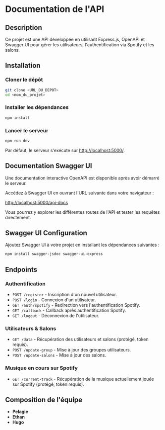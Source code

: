 # Documentation de l'API

## Description

Ce projet est une API développée en utilisant Express.js, OpenAPI et Swagger UI pour gérer les utilisateurs, l'authentification via Spotify et les salons.

## Installation

### Cloner le dépôt

```sh
git clone <URL_DU_DEPOT>
cd <nom_du_projet>
```

### Installer les dépendances

```sh
npm install
```

### Lancer le serveur

```sh
npm run dev
```

Par défaut, le serveur s'exécute sur [http://localhost:5000/](http://localhost:5000/).

## Documentation Swagger UI

Une documentation interactive OpenAPI est disponible après avoir démarré le serveur.

Accédez à Swagger UI en ouvrant l'URL suivante dans votre navigateur :

[http://localhost:5000/api-docs](http://localhost:5000/api-docs)

Vous pourrez y explorer les différentes routes de l'API et tester les requêtes directement.

## Swagger UI Configuration

Ajoutez Swagger UI à votre projet en installant les dépendances suivantes :

```sh
npm install swagger-jsdoc swagger-ui-express
```

## Endpoints

### Authentification

- `POST /register` - Inscription d'un nouvel utilisateur.
- `POST /login` - Connexion d'un utilisateur.
- `GET /auth/spotify` - Redirection vers l'authentification Spotify.
- `GET /callback` - Callback après authentification Spotify.
- `GET /logout` - Déconnexion de l'utilisateur.

### Utilisateurs & Salons

- `GET /data` - Récupération des utilisateurs et salons (protégé, token requis).
- `POST /update-group` - Mise à jour des groupes utilisateurs.
- `POST /update-salons` - Mise à jour des salons.

### Musique en cours sur Spotify

- `GET /current-track` - Récupération de la musique actuellement jouée sur Spotify (protégé, token requis).

## Composition de l'équipe

- **Pelagie**
- **Ethan**
- **Hugo**
